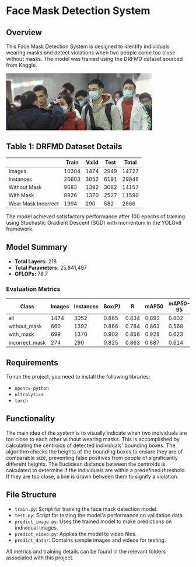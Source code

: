 # Face Mask Detection System

## Overview
This Face Mask Detection System is designed to identify individuals wearing masks and detect violations when two people come too close without masks. The model was trained using the DRFMD dataset sourced from Kaggle.

![Sample Detection](predict_data/img1.png) 

## Table 1: DRFMD Dataset Details

|            | Train | Valid | Test | Total |
|------------|-------|-------|------|-------|
| Images     | 10304 | 1474  | 2949 | 14727 |
| Instances  | 20603 | 3052  | 6191 | 29846 |
| Without Mask | 9683  | 1392  | 3082 | 14157 |
| With Mask  | 8926  | 1370  | 2527 | 11590 |
| Wear Mask Incorrect | 1994  | 290   | 582  | 2866  |

The model achieved satisfactory performance after 100 epochs of training using Stochastic Gradient Descent (SGD) with momentum in the YOLOv8 framework.

## Model Summary
- **Total Layers:** 218
- **Total Parameters:** 25,841,497
- **GFLOPs:** 78.7

### Evaluation Metrics
| Class             | Images | Instances | Box(P) | R    | mAP50 | mAP50-95 |
|-------------------|--------|-----------|--------|------|-------|----------|
| all               | 1474   | 3052      | 0.865  | 0.834| 0.893 | 0.602    |
| without_mask      | 660    | 1392      | 0.866  | 0.784| 0.863 | 0.568    |
| with_mask         | 699    | 1370      | 0.902  | 0.856| 0.928 | 0.623    |
| incorrect_mask    | 274    | 290       | 0.825  | 0.863| 0.887 | 0.614    |

## Requirements
To run the project, you need to install the following libraries:
- `opencv-python`
- `ultralytics`
- `torch`

## Functionality
The main idea of the system is to visually indicate when two individuals are too close to each other without wearing masks. This is accomplished by calculating the centroids of detected individuals' bounding boxes. The algorithm checks the heights of the bounding boxes to ensure they are of comparable size, preventing false positives from people of significantly different heights. The Euclidean distance between the centroids is calculated to determine if the individuals are within a predefined threshold. If they are too close, a line is drawn between them to signify a violation.

## File Structure
- `train.py`: Script for training the face mask detection model.
- `test.py`: Script for testing the model's performance on validation data.
- `predict_image.py`: Uses the trained model to make predictions on individual images.
- `predict_video.py`: Applies the model to video files.
- `predict_data/`: Contains sample images and videos for testing.

All metrics and training details can be found in the relevant folders associated with this project.
